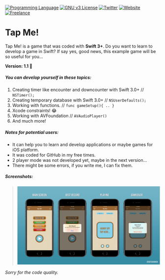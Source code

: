 [![Programming Language](https://img.shields.io/badge/languages-Swift_3-green.svg?style=flat)](#)
[![GNU v3 License](https://img.shields.io/badge/license-GNU-yellow.svg?style=flat)](http://choosealicense.com/licenses/gpl-3.0/)
[![Twitter](https://img.shields.io/badge/twitter-@BatuhanKok-blue.svg?style=flat)](http://twitter.com/BatuhanKok)
[![Website](https://img.shields.io/badge/website-batuhan.me-lightgrey.svg?style=flat)](http://batuhan.me)
[![Freelance](https://img.shields.io/badge/hire_me-yes!-brightgreen.svg?style=flat)](http://batuhan.me/contact)

# Tap Me!
Tap Me! is a game that was coded with **Swift 3+**. Do you want to learn to develop a game in Swift? If say yes, good news, this example game will be so useful for you...
 
**Version: 1.1 🎉**

##### You can develop yourself in these topics:
1. Creating timer like encounter and downcounter with Swift 3.0+ // ` NSTimer(); `
2. Creating temporary database with Swift 3.0+ // ` NSUserDefaults(); `
3. Working with functions. // ` func gameSetup(){ .. } `
4. Xcode constraints! :joy:
5. Working with AVFoundation // ` AVAudioPlayer() `
6. And much more!

##### Notes for potential users:
- It can help you to learn and develop applications or maybe games for iOS platform.
- It was coded for GitHub in my free times.
- 2 player mode was not developed yet, maybe in the next version...
- There might be some errors, if you write me, I can fix them.

##### Screenshots:
> ![Screenshots on Simulator iOS 10.3 / iPhone 7](https://github.com/batuhankok/swift-tap-me/blob/master/screenshots.jpg)

*Sorry for the code quality.*
